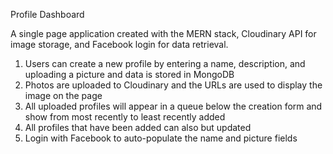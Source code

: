 Profile Dashboard

A single page application created with the MERN stack, Cloudinary API for image storage, and Facebook login for data retrieval.

1. Users can create a new profile by entering a name, description, and uploading a picture and data is stored in MongoDB
2. Photos are uploaded to Cloudinary and the URLs are used to display the image on the page
3. All uploaded profiles will appear in a queue below the creation form and show from most recently to least recently added
4. All profiles that have been added can also but updated
5. Login with Facebook to auto-populate the name and picture fields
